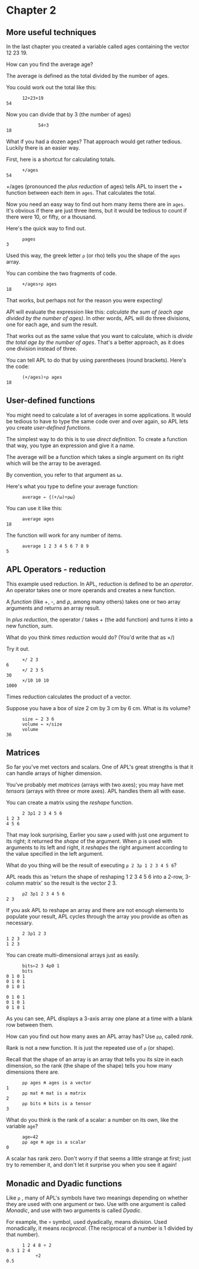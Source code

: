 # Chapter 2

## More useful techniques

In the last chapter you created a variable called ages containing the vector 12 23 19.

How can you find the average age?

The average is defined as the total divided by the number of ages.

You could work out the total like this:

~~~~~~~~
      12+23+19
54
~~~~~~~~

Now you can divide that by 3 (the number of ages)

~~~~~~~~
            54÷3
18
~~~~~~~~

What if you had a dozen ages? That approach would get rather tedious. Luckily there is an easier way.

First, here is a shortcut for calculating totals.

~~~~~~~~
      +/ages
54
~~~~~~~~

+/ages (pronounced the _plus reduction_ of ages) tells APL to insert the + function between each item in `ages`.
That calculates the total.

Now you need an easy way to find out hom many items there are in `ages`. It's obvious if there are just three items,
but it would be tedious to count if there were 10, or fifty, or a thousand.

Here's the quick way to find out.

~~~~~~~~
      ⍴ages
3
~~~~~~~~

Used this way, the greek letter `⍴` (or rho) tells you the shape of the `ages` array.

You can combine the two fragments of code.

~~~~~~~~
      +/ages÷⍴ ages
18
~~~~~~~~

That works, but perhaps not for the reason you were expecting!

APl will evaluate the expression like this: _calculate the sum of (each age divided by the number of ages)_.
In other words, APL will do three divisions, one for each age, and sum the result.

That works out as the same value that you want to calculate, which is _divide the total age by the number of ages_.
That's a better approach, as it does one division instead of three.

You can tell APL to do that by using parentheses (round brackets). Here's the code:

~~~~~~~~
      (+/ages)÷⍴ ages
18
~~~~~~~~

## User-defined functions

You might need to calculate a lot of averages in some applications. It would be tedious to have to type the same code
over and over again, so APL lets you create _user-defined functions_.

The simplest way to do this is to use _direct definition_. To create a function that way, you type an expression
and give it a name.

The average will be a function which takes a single argument on its right which will be the array to be averaged.

By convention, you refer to that argument as ⍵.

Here's what you type to define your average function:

~~~~~~~~
      average ← {(+/⍵)÷⍴⍵}
~~~~~~~~

You can use it like this:

~~~~~~~~
      average ages
18
~~~~~~~~

The function will work for any number of items.

~~~~~~~~
      average 1 2 3 4 5 6 7 8 9
5
~~~~~~~~

## APL Operators - reduction

This example used reduction. In APL, reduction is defined to be an _operator_.
An operator takes one or more operands and creates a new function.

A _function_ (like +, -, and ⍴, among many others) takes one or two array arguments and returns an array result.

In _plus reduction_, the operator / takes + (the add function) and turns it into a new function, _sum_.

What do you think _times reduction_ would do? (You'd write that as ×/)

Try it out.

~~~~~~~~
      ×/ 2 3 
6
      ×/ 2 3 5
30
      ×/10 10 10
1000
~~~~~~~~

Times reduction calculates the product of a vector.

Suppose you have a box of size 2 cm by 3 cm by 6 cm. What is its volume?

~~~~~~~~
      size ← 2 3 6
      volume ← ×/size
      volume
36
~~~~~~~~

## Matrices

So far you've met vectors and scalars. One of APL's great strengths is that it can handle arrays of higher dimension.

You've probably met _matrices_ (arrays with two axes); you may have met _tensors_ (arrays with three or more axes).
APL handles them all with ease.

You can create a matrix using the _reshape_ function.

~~~~~~~~
      2 3⍴1 2 3 4 5 6
1 2 3
4 5 6
~~~~~~~~

That may look surprising, Earlier you saw `⍴` used with just one argument to its right; it returned the _shape_ of the argument.
When ⍴ is used with arguments to its left and right, it _reshapes_ the right argument according to the value specified
in the left argument.

What do you thing will be the result of executing `⍴ 2 3⍴ 1 2 3 4 5 6`?

APL reads this as 'return the shape of reshaping 1 2 3 4 5 6 into a 2-row, 3-column matrix' so the result is the
vector 2 3.

~~~~~~~~
      ⍴2 3⍴1 2 3 4 5 6
2 3
~~~~~~~~

If you ask APL to reshape an array and there are not enough elements to populate your result, APL cycles through the
array you provide as often as necessary.

~~~~~~~~
      2 3⍴1 2 3
1 2 3
1 2 3
~~~~~~~~

You can create multi-dimensional arrays just as easily.

~~~~~~~~
      bits←2 3 4⍴0 1
      bits
0 1 0 1
0 1 0 1
0 1 0 1
       
0 1 0 1
0 1 0 1
0 1 0 1
~~~~~~~~

As you can see, APL displays a 3-axis array one plane at a time with a blank row between them.

How can you find out how many axes an APL array has? Use `⍴⍴`, called _rank_.

Rank is not a new function. It is just the repeated use of `⍴` (or shape).

Recall that the shape of an array is an array that tells you its size in each dimension, so the rank
(the shape of the shape) tells you how many dimensions there are.

~~~~~~~~
      ⍴⍴ ages ⍝ ages is a vector
1
      ⍴⍴ mat ⍝ mat is a matrix
2
      ⍴⍴ bits ⍝ bits is a tensor
3
~~~~~~~~

What do you think is the rank of a scalar: a number on its own, like the variable `age`?

~~~~~~~~
      age←42
      ⍴⍴ age ⍝ age is a scalar
0
~~~~~~~~

A scalar has rank zero. Don't worry if that seems a little strange at first; just try to remember it,
and don't let it surprise you when you see it again!


## Monadic and Dyadic functions

Like `⍴` , many of APL's symbols have two meanings depending on whether they are used with one argument or two.
Use with one argument is called _Monadic_, and use with two arguments is called _Dyadic_.

For example, the `÷` symbol, used dyadically, means division. Used monadically, it means _reciprocal_.
(The reciprocal of a number is 1 divided by that number).

~~~~~~~~
      1 2 4 8 ÷ 2
0.5 1 2 4
           ÷2
0.5
~~~~~~~~

